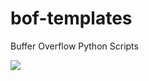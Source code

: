 # bof-templates
Buffer Overflow Python Scripts


<div>
<img src="https://giphy.com/gifs/processing-eclipse-overflow-wAc290lRAgPAs">
</div>
